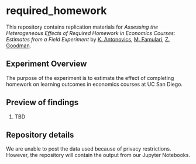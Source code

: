 # required_homework

This repository contains replication materials for *Assessing the Heterogeneous Effects of Required Homework in Economics Courses: Estimates from a Field Experiment* by [K. Antonovics](https://econweb.ucsd.edu/~kantonov/), [M. Famulari](https://econweb.ucsd.edu/~mfamular/index.html), [Z. Goodman](http://zagoodman.com).

## Experiment Overview

The purpose of the experiment is to estimate the effect of completing homework on learning outcomes in economics courses at UC San Diego.

## Preview of findings

1. TBD

## Repository details

We are unable to post the data used because of privacy restrictions. However, the repository will contain the output from our Jupyter Notebooks.
